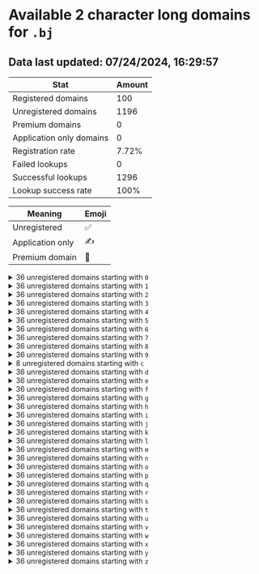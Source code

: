 # Available 2 character long domains for `.bj`

## Data last updated: 07/24/2024, 16:29:57

|Stat|Amount|
|--|--|
|Registered domains|100|
|Unregistered domains|1196|
|Premium domains|0|
|Application only domains|0|
|Registration rate|7.72%|
|Failed lookups|0|
|Successful lookups|1296|
|Lookup success rate|100%|


|Meaning|Emoji|
|--|--|
|Unregistered|:white_check_mark:|
|Application only|:writing_hand:|
|Premium domain|:gem:|

<details>
<summary>36 unregistered domains starting with <bold><code>0</code></bold></summary>

|Type|Domain|
|--|--|
|:white_check_mark:|`00.bj`|
|:white_check_mark:|`01.bj`|
|:white_check_mark:|`02.bj`|
|:white_check_mark:|`03.bj`|
|:white_check_mark:|`04.bj`|
|:white_check_mark:|`05.bj`|
|:white_check_mark:|`06.bj`|
|:white_check_mark:|`07.bj`|
|:white_check_mark:|`08.bj`|
|:white_check_mark:|`09.bj`|
|:white_check_mark:|`0a.bj`|
|:white_check_mark:|`0b.bj`|
|:white_check_mark:|`0c.bj`|
|:white_check_mark:|`0d.bj`|
|:white_check_mark:|`0e.bj`|
|:white_check_mark:|`0f.bj`|
|:white_check_mark:|`0g.bj`|
|:white_check_mark:|`0h.bj`|
|:white_check_mark:|`0i.bj`|
|:white_check_mark:|`0j.bj`|
|:white_check_mark:|`0k.bj`|
|:white_check_mark:|`0l.bj`|
|:white_check_mark:|`0m.bj`|
|:white_check_mark:|`0n.bj`|
|:white_check_mark:|`0o.bj`|
|:white_check_mark:|`0p.bj`|
|:white_check_mark:|`0q.bj`|
|:white_check_mark:|`0r.bj`|
|:white_check_mark:|`0s.bj`|
|:white_check_mark:|`0t.bj`|
|:white_check_mark:|`0u.bj`|
|:white_check_mark:|`0v.bj`|
|:white_check_mark:|`0w.bj`|
|:white_check_mark:|`0x.bj`|
|:white_check_mark:|`0y.bj`|
|:white_check_mark:|`0z.bj`|
</details>
<details>
<summary>36 unregistered domains starting with <bold><code>1</code></bold></summary>

|Type|Domain|
|--|--|
|:white_check_mark:|`10.bj`|
|:white_check_mark:|`11.bj`|
|:white_check_mark:|`12.bj`|
|:white_check_mark:|`13.bj`|
|:white_check_mark:|`14.bj`|
|:white_check_mark:|`15.bj`|
|:white_check_mark:|`16.bj`|
|:white_check_mark:|`17.bj`|
|:white_check_mark:|`18.bj`|
|:white_check_mark:|`19.bj`|
|:white_check_mark:|`1a.bj`|
|:white_check_mark:|`1b.bj`|
|:white_check_mark:|`1c.bj`|
|:white_check_mark:|`1d.bj`|
|:white_check_mark:|`1e.bj`|
|:white_check_mark:|`1f.bj`|
|:white_check_mark:|`1g.bj`|
|:white_check_mark:|`1h.bj`|
|:white_check_mark:|`1i.bj`|
|:white_check_mark:|`1j.bj`|
|:white_check_mark:|`1k.bj`|
|:white_check_mark:|`1l.bj`|
|:white_check_mark:|`1m.bj`|
|:white_check_mark:|`1n.bj`|
|:white_check_mark:|`1o.bj`|
|:white_check_mark:|`1p.bj`|
|:white_check_mark:|`1q.bj`|
|:white_check_mark:|`1r.bj`|
|:white_check_mark:|`1s.bj`|
|:white_check_mark:|`1t.bj`|
|:white_check_mark:|`1u.bj`|
|:white_check_mark:|`1v.bj`|
|:white_check_mark:|`1w.bj`|
|:white_check_mark:|`1x.bj`|
|:white_check_mark:|`1y.bj`|
|:white_check_mark:|`1z.bj`|
</details>
<details>
<summary>36 unregistered domains starting with <bold><code>2</code></bold></summary>

|Type|Domain|
|--|--|
|:white_check_mark:|`20.bj`|
|:white_check_mark:|`21.bj`|
|:white_check_mark:|`22.bj`|
|:white_check_mark:|`23.bj`|
|:white_check_mark:|`24.bj`|
|:white_check_mark:|`25.bj`|
|:white_check_mark:|`26.bj`|
|:white_check_mark:|`27.bj`|
|:white_check_mark:|`28.bj`|
|:white_check_mark:|`29.bj`|
|:white_check_mark:|`2a.bj`|
|:white_check_mark:|`2b.bj`|
|:white_check_mark:|`2c.bj`|
|:white_check_mark:|`2d.bj`|
|:white_check_mark:|`2e.bj`|
|:white_check_mark:|`2f.bj`|
|:white_check_mark:|`2g.bj`|
|:white_check_mark:|`2h.bj`|
|:white_check_mark:|`2i.bj`|
|:white_check_mark:|`2j.bj`|
|:white_check_mark:|`2k.bj`|
|:white_check_mark:|`2l.bj`|
|:white_check_mark:|`2m.bj`|
|:white_check_mark:|`2n.bj`|
|:white_check_mark:|`2o.bj`|
|:white_check_mark:|`2p.bj`|
|:white_check_mark:|`2q.bj`|
|:white_check_mark:|`2r.bj`|
|:white_check_mark:|`2s.bj`|
|:white_check_mark:|`2t.bj`|
|:white_check_mark:|`2u.bj`|
|:white_check_mark:|`2v.bj`|
|:white_check_mark:|`2w.bj`|
|:white_check_mark:|`2x.bj`|
|:white_check_mark:|`2y.bj`|
|:white_check_mark:|`2z.bj`|
</details>
<details>
<summary>36 unregistered domains starting with <bold><code>3</code></bold></summary>

|Type|Domain|
|--|--|
|:white_check_mark:|`30.bj`|
|:white_check_mark:|`31.bj`|
|:white_check_mark:|`32.bj`|
|:white_check_mark:|`33.bj`|
|:white_check_mark:|`34.bj`|
|:white_check_mark:|`35.bj`|
|:white_check_mark:|`36.bj`|
|:white_check_mark:|`37.bj`|
|:white_check_mark:|`38.bj`|
|:white_check_mark:|`39.bj`|
|:white_check_mark:|`3a.bj`|
|:white_check_mark:|`3b.bj`|
|:white_check_mark:|`3c.bj`|
|:white_check_mark:|`3d.bj`|
|:white_check_mark:|`3e.bj`|
|:white_check_mark:|`3f.bj`|
|:white_check_mark:|`3g.bj`|
|:white_check_mark:|`3h.bj`|
|:white_check_mark:|`3i.bj`|
|:white_check_mark:|`3j.bj`|
|:white_check_mark:|`3k.bj`|
|:white_check_mark:|`3l.bj`|
|:white_check_mark:|`3m.bj`|
|:white_check_mark:|`3n.bj`|
|:white_check_mark:|`3o.bj`|
|:white_check_mark:|`3p.bj`|
|:white_check_mark:|`3q.bj`|
|:white_check_mark:|`3r.bj`|
|:white_check_mark:|`3s.bj`|
|:white_check_mark:|`3t.bj`|
|:white_check_mark:|`3u.bj`|
|:white_check_mark:|`3v.bj`|
|:white_check_mark:|`3w.bj`|
|:white_check_mark:|`3x.bj`|
|:white_check_mark:|`3y.bj`|
|:white_check_mark:|`3z.bj`|
</details>
<details>
<summary>36 unregistered domains starting with <bold><code>4</code></bold></summary>

|Type|Domain|
|--|--|
|:white_check_mark:|`40.bj`|
|:white_check_mark:|`41.bj`|
|:white_check_mark:|`42.bj`|
|:white_check_mark:|`43.bj`|
|:white_check_mark:|`44.bj`|
|:white_check_mark:|`45.bj`|
|:white_check_mark:|`46.bj`|
|:white_check_mark:|`47.bj`|
|:white_check_mark:|`48.bj`|
|:white_check_mark:|`49.bj`|
|:white_check_mark:|`4a.bj`|
|:white_check_mark:|`4b.bj`|
|:white_check_mark:|`4c.bj`|
|:white_check_mark:|`4d.bj`|
|:white_check_mark:|`4e.bj`|
|:white_check_mark:|`4f.bj`|
|:white_check_mark:|`4g.bj`|
|:white_check_mark:|`4h.bj`|
|:white_check_mark:|`4i.bj`|
|:white_check_mark:|`4j.bj`|
|:white_check_mark:|`4k.bj`|
|:white_check_mark:|`4l.bj`|
|:white_check_mark:|`4m.bj`|
|:white_check_mark:|`4n.bj`|
|:white_check_mark:|`4o.bj`|
|:white_check_mark:|`4p.bj`|
|:white_check_mark:|`4q.bj`|
|:white_check_mark:|`4r.bj`|
|:white_check_mark:|`4s.bj`|
|:white_check_mark:|`4t.bj`|
|:white_check_mark:|`4u.bj`|
|:white_check_mark:|`4v.bj`|
|:white_check_mark:|`4w.bj`|
|:white_check_mark:|`4x.bj`|
|:white_check_mark:|`4y.bj`|
|:white_check_mark:|`4z.bj`|
</details>
<details>
<summary>36 unregistered domains starting with <bold><code>5</code></bold></summary>

|Type|Domain|
|--|--|
|:white_check_mark:|`50.bj`|
|:white_check_mark:|`51.bj`|
|:white_check_mark:|`52.bj`|
|:white_check_mark:|`53.bj`|
|:white_check_mark:|`54.bj`|
|:white_check_mark:|`55.bj`|
|:white_check_mark:|`56.bj`|
|:white_check_mark:|`57.bj`|
|:white_check_mark:|`58.bj`|
|:white_check_mark:|`59.bj`|
|:white_check_mark:|`5a.bj`|
|:white_check_mark:|`5b.bj`|
|:white_check_mark:|`5c.bj`|
|:white_check_mark:|`5d.bj`|
|:white_check_mark:|`5e.bj`|
|:white_check_mark:|`5f.bj`|
|:white_check_mark:|`5g.bj`|
|:white_check_mark:|`5h.bj`|
|:white_check_mark:|`5i.bj`|
|:white_check_mark:|`5j.bj`|
|:white_check_mark:|`5k.bj`|
|:white_check_mark:|`5l.bj`|
|:white_check_mark:|`5m.bj`|
|:white_check_mark:|`5n.bj`|
|:white_check_mark:|`5o.bj`|
|:white_check_mark:|`5p.bj`|
|:white_check_mark:|`5q.bj`|
|:white_check_mark:|`5r.bj`|
|:white_check_mark:|`5s.bj`|
|:white_check_mark:|`5t.bj`|
|:white_check_mark:|`5u.bj`|
|:white_check_mark:|`5v.bj`|
|:white_check_mark:|`5w.bj`|
|:white_check_mark:|`5x.bj`|
|:white_check_mark:|`5y.bj`|
|:white_check_mark:|`5z.bj`|
</details>
<details>
<summary>36 unregistered domains starting with <bold><code>6</code></bold></summary>

|Type|Domain|
|--|--|
|:white_check_mark:|`60.bj`|
|:white_check_mark:|`61.bj`|
|:white_check_mark:|`62.bj`|
|:white_check_mark:|`63.bj`|
|:white_check_mark:|`64.bj`|
|:white_check_mark:|`65.bj`|
|:white_check_mark:|`66.bj`|
|:white_check_mark:|`67.bj`|
|:white_check_mark:|`68.bj`|
|:white_check_mark:|`69.bj`|
|:white_check_mark:|`6a.bj`|
|:white_check_mark:|`6b.bj`|
|:white_check_mark:|`6c.bj`|
|:white_check_mark:|`6d.bj`|
|:white_check_mark:|`6e.bj`|
|:white_check_mark:|`6f.bj`|
|:white_check_mark:|`6g.bj`|
|:white_check_mark:|`6h.bj`|
|:white_check_mark:|`6i.bj`|
|:white_check_mark:|`6j.bj`|
|:white_check_mark:|`6k.bj`|
|:white_check_mark:|`6l.bj`|
|:white_check_mark:|`6m.bj`|
|:white_check_mark:|`6n.bj`|
|:white_check_mark:|`6o.bj`|
|:white_check_mark:|`6p.bj`|
|:white_check_mark:|`6q.bj`|
|:white_check_mark:|`6r.bj`|
|:white_check_mark:|`6s.bj`|
|:white_check_mark:|`6t.bj`|
|:white_check_mark:|`6u.bj`|
|:white_check_mark:|`6v.bj`|
|:white_check_mark:|`6w.bj`|
|:white_check_mark:|`6x.bj`|
|:white_check_mark:|`6y.bj`|
|:white_check_mark:|`6z.bj`|
</details>
<details>
<summary>36 unregistered domains starting with <bold><code>7</code></bold></summary>

|Type|Domain|
|--|--|
|:white_check_mark:|`70.bj`|
|:white_check_mark:|`71.bj`|
|:white_check_mark:|`72.bj`|
|:white_check_mark:|`73.bj`|
|:white_check_mark:|`74.bj`|
|:white_check_mark:|`75.bj`|
|:white_check_mark:|`76.bj`|
|:white_check_mark:|`77.bj`|
|:white_check_mark:|`78.bj`|
|:white_check_mark:|`79.bj`|
|:white_check_mark:|`7a.bj`|
|:white_check_mark:|`7b.bj`|
|:white_check_mark:|`7c.bj`|
|:white_check_mark:|`7d.bj`|
|:white_check_mark:|`7e.bj`|
|:white_check_mark:|`7f.bj`|
|:white_check_mark:|`7g.bj`|
|:white_check_mark:|`7h.bj`|
|:white_check_mark:|`7i.bj`|
|:white_check_mark:|`7j.bj`|
|:white_check_mark:|`7k.bj`|
|:white_check_mark:|`7l.bj`|
|:white_check_mark:|`7m.bj`|
|:white_check_mark:|`7n.bj`|
|:white_check_mark:|`7o.bj`|
|:white_check_mark:|`7p.bj`|
|:white_check_mark:|`7q.bj`|
|:white_check_mark:|`7r.bj`|
|:white_check_mark:|`7s.bj`|
|:white_check_mark:|`7t.bj`|
|:white_check_mark:|`7u.bj`|
|:white_check_mark:|`7v.bj`|
|:white_check_mark:|`7w.bj`|
|:white_check_mark:|`7x.bj`|
|:white_check_mark:|`7y.bj`|
|:white_check_mark:|`7z.bj`|
</details>
<details>
<summary>36 unregistered domains starting with <bold><code>8</code></bold></summary>

|Type|Domain|
|--|--|
|:white_check_mark:|`80.bj`|
|:white_check_mark:|`81.bj`|
|:white_check_mark:|`82.bj`|
|:white_check_mark:|`83.bj`|
|:white_check_mark:|`84.bj`|
|:white_check_mark:|`85.bj`|
|:white_check_mark:|`86.bj`|
|:white_check_mark:|`87.bj`|
|:white_check_mark:|`88.bj`|
|:white_check_mark:|`89.bj`|
|:white_check_mark:|`8a.bj`|
|:white_check_mark:|`8b.bj`|
|:white_check_mark:|`8c.bj`|
|:white_check_mark:|`8d.bj`|
|:white_check_mark:|`8e.bj`|
|:white_check_mark:|`8f.bj`|
|:white_check_mark:|`8g.bj`|
|:white_check_mark:|`8h.bj`|
|:white_check_mark:|`8i.bj`|
|:white_check_mark:|`8j.bj`|
|:white_check_mark:|`8k.bj`|
|:white_check_mark:|`8l.bj`|
|:white_check_mark:|`8m.bj`|
|:white_check_mark:|`8n.bj`|
|:white_check_mark:|`8o.bj`|
|:white_check_mark:|`8p.bj`|
|:white_check_mark:|`8q.bj`|
|:white_check_mark:|`8r.bj`|
|:white_check_mark:|`8s.bj`|
|:white_check_mark:|`8t.bj`|
|:white_check_mark:|`8u.bj`|
|:white_check_mark:|`8v.bj`|
|:white_check_mark:|`8w.bj`|
|:white_check_mark:|`8x.bj`|
|:white_check_mark:|`8y.bj`|
|:white_check_mark:|`8z.bj`|
</details>
<details>
<summary>36 unregistered domains starting with <bold><code>9</code></bold></summary>

|Type|Domain|
|--|--|
|:white_check_mark:|`90.bj`|
|:white_check_mark:|`91.bj`|
|:white_check_mark:|`92.bj`|
|:white_check_mark:|`93.bj`|
|:white_check_mark:|`94.bj`|
|:white_check_mark:|`95.bj`|
|:white_check_mark:|`96.bj`|
|:white_check_mark:|`97.bj`|
|:white_check_mark:|`98.bj`|
|:white_check_mark:|`99.bj`|
|:white_check_mark:|`9a.bj`|
|:white_check_mark:|`9b.bj`|
|:white_check_mark:|`9c.bj`|
|:white_check_mark:|`9d.bj`|
|:white_check_mark:|`9e.bj`|
|:white_check_mark:|`9f.bj`|
|:white_check_mark:|`9g.bj`|
|:white_check_mark:|`9h.bj`|
|:white_check_mark:|`9i.bj`|
|:white_check_mark:|`9j.bj`|
|:white_check_mark:|`9k.bj`|
|:white_check_mark:|`9l.bj`|
|:white_check_mark:|`9m.bj`|
|:white_check_mark:|`9n.bj`|
|:white_check_mark:|`9o.bj`|
|:white_check_mark:|`9p.bj`|
|:white_check_mark:|`9q.bj`|
|:white_check_mark:|`9r.bj`|
|:white_check_mark:|`9s.bj`|
|:white_check_mark:|`9t.bj`|
|:white_check_mark:|`9u.bj`|
|:white_check_mark:|`9v.bj`|
|:white_check_mark:|`9w.bj`|
|:white_check_mark:|`9x.bj`|
|:white_check_mark:|`9y.bj`|
|:white_check_mark:|`9z.bj`|
</details>
<details>
<summary>8 unregistered domains starting with <bold><code>c</code></bold></summary>

|Type|Domain|
|--|--|
|:white_check_mark:|`c2.bj`|
|:white_check_mark:|`c3.bj`|
|:white_check_mark:|`c4.bj`|
|:white_check_mark:|`c5.bj`|
|:white_check_mark:|`c6.bj`|
|:white_check_mark:|`c7.bj`|
|:white_check_mark:|`c8.bj`|
|:white_check_mark:|`c9.bj`|
</details>
<details>
<summary>36 unregistered domains starting with <bold><code>d</code></bold></summary>

|Type|Domain|
|--|--|
|:white_check_mark:|`d0.bj`|
|:white_check_mark:|`d1.bj`|
|:white_check_mark:|`d2.bj`|
|:white_check_mark:|`d3.bj`|
|:white_check_mark:|`d4.bj`|
|:white_check_mark:|`d5.bj`|
|:white_check_mark:|`d6.bj`|
|:white_check_mark:|`d7.bj`|
|:white_check_mark:|`d8.bj`|
|:white_check_mark:|`d9.bj`|
|:white_check_mark:|`da.bj`|
|:white_check_mark:|`db.bj`|
|:white_check_mark:|`dc.bj`|
|:white_check_mark:|`dd.bj`|
|:white_check_mark:|`de.bj`|
|:white_check_mark:|`df.bj`|
|:white_check_mark:|`dg.bj`|
|:white_check_mark:|`dh.bj`|
|:white_check_mark:|`di.bj`|
|:white_check_mark:|`dj.bj`|
|:white_check_mark:|`dk.bj`|
|:white_check_mark:|`dl.bj`|
|:white_check_mark:|`dm.bj`|
|:white_check_mark:|`dn.bj`|
|:white_check_mark:|`do.bj`|
|:white_check_mark:|`dp.bj`|
|:white_check_mark:|`dq.bj`|
|:white_check_mark:|`dr.bj`|
|:white_check_mark:|`ds.bj`|
|:white_check_mark:|`dt.bj`|
|:white_check_mark:|`du.bj`|
|:white_check_mark:|`dv.bj`|
|:white_check_mark:|`dw.bj`|
|:white_check_mark:|`dx.bj`|
|:white_check_mark:|`dy.bj`|
|:white_check_mark:|`dz.bj`|
</details>
<details>
<summary>36 unregistered domains starting with <bold><code>e</code></bold></summary>

|Type|Domain|
|--|--|
|:white_check_mark:|`e0.bj`|
|:white_check_mark:|`e1.bj`|
|:white_check_mark:|`e2.bj`|
|:white_check_mark:|`e3.bj`|
|:white_check_mark:|`e4.bj`|
|:white_check_mark:|`e5.bj`|
|:white_check_mark:|`e6.bj`|
|:white_check_mark:|`e7.bj`|
|:white_check_mark:|`e8.bj`|
|:white_check_mark:|`e9.bj`|
|:white_check_mark:|`ea.bj`|
|:white_check_mark:|`eb.bj`|
|:white_check_mark:|`ec.bj`|
|:white_check_mark:|`ed.bj`|
|:white_check_mark:|`ee.bj`|
|:white_check_mark:|`ef.bj`|
|:white_check_mark:|`eg.bj`|
|:white_check_mark:|`eh.bj`|
|:white_check_mark:|`ei.bj`|
|:white_check_mark:|`ej.bj`|
|:white_check_mark:|`ek.bj`|
|:white_check_mark:|`el.bj`|
|:white_check_mark:|`em.bj`|
|:white_check_mark:|`en.bj`|
|:white_check_mark:|`eo.bj`|
|:white_check_mark:|`ep.bj`|
|:white_check_mark:|`eq.bj`|
|:white_check_mark:|`er.bj`|
|:white_check_mark:|`es.bj`|
|:white_check_mark:|`et.bj`|
|:white_check_mark:|`eu.bj`|
|:white_check_mark:|`ev.bj`|
|:white_check_mark:|`ew.bj`|
|:white_check_mark:|`ex.bj`|
|:white_check_mark:|`ey.bj`|
|:white_check_mark:|`ez.bj`|
</details>
<details>
<summary>36 unregistered domains starting with <bold><code>f</code></bold></summary>

|Type|Domain|
|--|--|
|:white_check_mark:|`f0.bj`|
|:white_check_mark:|`f1.bj`|
|:white_check_mark:|`f2.bj`|
|:white_check_mark:|`f3.bj`|
|:white_check_mark:|`f4.bj`|
|:white_check_mark:|`f5.bj`|
|:white_check_mark:|`f6.bj`|
|:white_check_mark:|`f7.bj`|
|:white_check_mark:|`f8.bj`|
|:white_check_mark:|`f9.bj`|
|:white_check_mark:|`fa.bj`|
|:white_check_mark:|`fb.bj`|
|:white_check_mark:|`fc.bj`|
|:white_check_mark:|`fd.bj`|
|:white_check_mark:|`fe.bj`|
|:white_check_mark:|`ff.bj`|
|:white_check_mark:|`fg.bj`|
|:white_check_mark:|`fh.bj`|
|:white_check_mark:|`fi.bj`|
|:white_check_mark:|`fj.bj`|
|:white_check_mark:|`fk.bj`|
|:white_check_mark:|`fl.bj`|
|:white_check_mark:|`fm.bj`|
|:white_check_mark:|`fn.bj`|
|:white_check_mark:|`fo.bj`|
|:white_check_mark:|`fp.bj`|
|:white_check_mark:|`fq.bj`|
|:white_check_mark:|`fr.bj`|
|:white_check_mark:|`fs.bj`|
|:white_check_mark:|`ft.bj`|
|:white_check_mark:|`fu.bj`|
|:white_check_mark:|`fv.bj`|
|:white_check_mark:|`fw.bj`|
|:white_check_mark:|`fx.bj`|
|:white_check_mark:|`fy.bj`|
|:white_check_mark:|`fz.bj`|
</details>
<details>
<summary>36 unregistered domains starting with <bold><code>g</code></bold></summary>

|Type|Domain|
|--|--|
|:white_check_mark:|`g0.bj`|
|:white_check_mark:|`g1.bj`|
|:white_check_mark:|`g2.bj`|
|:white_check_mark:|`g3.bj`|
|:white_check_mark:|`g4.bj`|
|:white_check_mark:|`g5.bj`|
|:white_check_mark:|`g6.bj`|
|:white_check_mark:|`g7.bj`|
|:white_check_mark:|`g8.bj`|
|:white_check_mark:|`g9.bj`|
|:white_check_mark:|`ga.bj`|
|:white_check_mark:|`gb.bj`|
|:white_check_mark:|`gc.bj`|
|:white_check_mark:|`gd.bj`|
|:white_check_mark:|`ge.bj`|
|:white_check_mark:|`gf.bj`|
|:white_check_mark:|`gg.bj`|
|:white_check_mark:|`gh.bj`|
|:white_check_mark:|`gi.bj`|
|:white_check_mark:|`gj.bj`|
|:white_check_mark:|`gk.bj`|
|:white_check_mark:|`gl.bj`|
|:white_check_mark:|`gm.bj`|
|:white_check_mark:|`gn.bj`|
|:white_check_mark:|`go.bj`|
|:white_check_mark:|`gp.bj`|
|:white_check_mark:|`gq.bj`|
|:white_check_mark:|`gr.bj`|
|:white_check_mark:|`gs.bj`|
|:white_check_mark:|`gt.bj`|
|:white_check_mark:|`gu.bj`|
|:white_check_mark:|`gv.bj`|
|:white_check_mark:|`gw.bj`|
|:white_check_mark:|`gx.bj`|
|:white_check_mark:|`gy.bj`|
|:white_check_mark:|`gz.bj`|
</details>
<details>
<summary>36 unregistered domains starting with <bold><code>h</code></bold></summary>

|Type|Domain|
|--|--|
|:white_check_mark:|`h0.bj`|
|:white_check_mark:|`h1.bj`|
|:white_check_mark:|`h2.bj`|
|:white_check_mark:|`h3.bj`|
|:white_check_mark:|`h4.bj`|
|:white_check_mark:|`h5.bj`|
|:white_check_mark:|`h6.bj`|
|:white_check_mark:|`h7.bj`|
|:white_check_mark:|`h8.bj`|
|:white_check_mark:|`h9.bj`|
|:white_check_mark:|`ha.bj`|
|:white_check_mark:|`hb.bj`|
|:white_check_mark:|`hc.bj`|
|:white_check_mark:|`hd.bj`|
|:white_check_mark:|`he.bj`|
|:white_check_mark:|`hf.bj`|
|:white_check_mark:|`hg.bj`|
|:white_check_mark:|`hh.bj`|
|:white_check_mark:|`hi.bj`|
|:white_check_mark:|`hj.bj`|
|:white_check_mark:|`hk.bj`|
|:white_check_mark:|`hl.bj`|
|:white_check_mark:|`hm.bj`|
|:white_check_mark:|`hn.bj`|
|:white_check_mark:|`ho.bj`|
|:white_check_mark:|`hp.bj`|
|:white_check_mark:|`hq.bj`|
|:white_check_mark:|`hr.bj`|
|:white_check_mark:|`hs.bj`|
|:white_check_mark:|`ht.bj`|
|:white_check_mark:|`hu.bj`|
|:white_check_mark:|`hv.bj`|
|:white_check_mark:|`hw.bj`|
|:white_check_mark:|`hx.bj`|
|:white_check_mark:|`hy.bj`|
|:white_check_mark:|`hz.bj`|
</details>
<details>
<summary>36 unregistered domains starting with <bold><code>i</code></bold></summary>

|Type|Domain|
|--|--|
|:white_check_mark:|`i0.bj`|
|:white_check_mark:|`i1.bj`|
|:white_check_mark:|`i2.bj`|
|:white_check_mark:|`i3.bj`|
|:white_check_mark:|`i4.bj`|
|:white_check_mark:|`i5.bj`|
|:white_check_mark:|`i6.bj`|
|:white_check_mark:|`i7.bj`|
|:white_check_mark:|`i8.bj`|
|:white_check_mark:|`i9.bj`|
|:white_check_mark:|`ia.bj`|
|:white_check_mark:|`ib.bj`|
|:white_check_mark:|`ic.bj`|
|:white_check_mark:|`id.bj`|
|:white_check_mark:|`ie.bj`|
|:white_check_mark:|`if.bj`|
|:white_check_mark:|`ig.bj`|
|:white_check_mark:|`ih.bj`|
|:white_check_mark:|`ii.bj`|
|:white_check_mark:|`ij.bj`|
|:white_check_mark:|`ik.bj`|
|:white_check_mark:|`il.bj`|
|:white_check_mark:|`im.bj`|
|:white_check_mark:|`in.bj`|
|:white_check_mark:|`io.bj`|
|:white_check_mark:|`ip.bj`|
|:white_check_mark:|`iq.bj`|
|:white_check_mark:|`ir.bj`|
|:white_check_mark:|`is.bj`|
|:white_check_mark:|`it.bj`|
|:white_check_mark:|`iu.bj`|
|:white_check_mark:|`iv.bj`|
|:white_check_mark:|`iw.bj`|
|:white_check_mark:|`ix.bj`|
|:white_check_mark:|`iy.bj`|
|:white_check_mark:|`iz.bj`|
</details>
<details>
<summary>36 unregistered domains starting with <bold><code>j</code></bold></summary>

|Type|Domain|
|--|--|
|:white_check_mark:|`j0.bj`|
|:white_check_mark:|`j1.bj`|
|:white_check_mark:|`j2.bj`|
|:white_check_mark:|`j3.bj`|
|:white_check_mark:|`j4.bj`|
|:white_check_mark:|`j5.bj`|
|:white_check_mark:|`j6.bj`|
|:white_check_mark:|`j7.bj`|
|:white_check_mark:|`j8.bj`|
|:white_check_mark:|`j9.bj`|
|:white_check_mark:|`ja.bj`|
|:white_check_mark:|`jb.bj`|
|:white_check_mark:|`jc.bj`|
|:white_check_mark:|`jd.bj`|
|:white_check_mark:|`je.bj`|
|:white_check_mark:|`jf.bj`|
|:white_check_mark:|`jg.bj`|
|:white_check_mark:|`jh.bj`|
|:white_check_mark:|`ji.bj`|
|:white_check_mark:|`jj.bj`|
|:white_check_mark:|`jk.bj`|
|:white_check_mark:|`jl.bj`|
|:white_check_mark:|`jm.bj`|
|:white_check_mark:|`jn.bj`|
|:white_check_mark:|`jo.bj`|
|:white_check_mark:|`jp.bj`|
|:white_check_mark:|`jq.bj`|
|:white_check_mark:|`jr.bj`|
|:white_check_mark:|`js.bj`|
|:white_check_mark:|`jt.bj`|
|:white_check_mark:|`ju.bj`|
|:white_check_mark:|`jv.bj`|
|:white_check_mark:|`jw.bj`|
|:white_check_mark:|`jx.bj`|
|:white_check_mark:|`jy.bj`|
|:white_check_mark:|`jz.bj`|
</details>
<details>
<summary>36 unregistered domains starting with <bold><code>k</code></bold></summary>

|Type|Domain|
|--|--|
|:white_check_mark:|`k0.bj`|
|:white_check_mark:|`k1.bj`|
|:white_check_mark:|`k2.bj`|
|:white_check_mark:|`k3.bj`|
|:white_check_mark:|`k4.bj`|
|:white_check_mark:|`k5.bj`|
|:white_check_mark:|`k6.bj`|
|:white_check_mark:|`k7.bj`|
|:white_check_mark:|`k8.bj`|
|:white_check_mark:|`k9.bj`|
|:white_check_mark:|`ka.bj`|
|:white_check_mark:|`kb.bj`|
|:white_check_mark:|`kc.bj`|
|:white_check_mark:|`kd.bj`|
|:white_check_mark:|`ke.bj`|
|:white_check_mark:|`kf.bj`|
|:white_check_mark:|`kg.bj`|
|:white_check_mark:|`kh.bj`|
|:white_check_mark:|`ki.bj`|
|:white_check_mark:|`kj.bj`|
|:white_check_mark:|`kk.bj`|
|:white_check_mark:|`kl.bj`|
|:white_check_mark:|`km.bj`|
|:white_check_mark:|`kn.bj`|
|:white_check_mark:|`ko.bj`|
|:white_check_mark:|`kp.bj`|
|:white_check_mark:|`kq.bj`|
|:white_check_mark:|`kr.bj`|
|:white_check_mark:|`ks.bj`|
|:white_check_mark:|`kt.bj`|
|:white_check_mark:|`ku.bj`|
|:white_check_mark:|`kv.bj`|
|:white_check_mark:|`kw.bj`|
|:white_check_mark:|`kx.bj`|
|:white_check_mark:|`ky.bj`|
|:white_check_mark:|`kz.bj`|
</details>
<details>
<summary>36 unregistered domains starting with <bold><code>l</code></bold></summary>

|Type|Domain|
|--|--|
|:white_check_mark:|`l0.bj`|
|:white_check_mark:|`l1.bj`|
|:white_check_mark:|`l2.bj`|
|:white_check_mark:|`l3.bj`|
|:white_check_mark:|`l4.bj`|
|:white_check_mark:|`l5.bj`|
|:white_check_mark:|`l6.bj`|
|:white_check_mark:|`l7.bj`|
|:white_check_mark:|`l8.bj`|
|:white_check_mark:|`l9.bj`|
|:white_check_mark:|`la.bj`|
|:white_check_mark:|`lb.bj`|
|:white_check_mark:|`lc.bj`|
|:white_check_mark:|`ld.bj`|
|:white_check_mark:|`le.bj`|
|:white_check_mark:|`lf.bj`|
|:white_check_mark:|`lg.bj`|
|:white_check_mark:|`lh.bj`|
|:white_check_mark:|`li.bj`|
|:white_check_mark:|`lj.bj`|
|:white_check_mark:|`lk.bj`|
|:white_check_mark:|`ll.bj`|
|:white_check_mark:|`lm.bj`|
|:white_check_mark:|`ln.bj`|
|:white_check_mark:|`lo.bj`|
|:white_check_mark:|`lp.bj`|
|:white_check_mark:|`lq.bj`|
|:white_check_mark:|`lr.bj`|
|:white_check_mark:|`ls.bj`|
|:white_check_mark:|`lt.bj`|
|:white_check_mark:|`lu.bj`|
|:white_check_mark:|`lv.bj`|
|:white_check_mark:|`lw.bj`|
|:white_check_mark:|`lx.bj`|
|:white_check_mark:|`ly.bj`|
|:white_check_mark:|`lz.bj`|
</details>
<details>
<summary>36 unregistered domains starting with <bold><code>m</code></bold></summary>

|Type|Domain|
|--|--|
|:white_check_mark:|`m0.bj`|
|:white_check_mark:|`m1.bj`|
|:white_check_mark:|`m2.bj`|
|:white_check_mark:|`m3.bj`|
|:white_check_mark:|`m4.bj`|
|:white_check_mark:|`m5.bj`|
|:white_check_mark:|`m6.bj`|
|:white_check_mark:|`m7.bj`|
|:white_check_mark:|`m8.bj`|
|:white_check_mark:|`m9.bj`|
|:white_check_mark:|`ma.bj`|
|:white_check_mark:|`mb.bj`|
|:white_check_mark:|`mc.bj`|
|:white_check_mark:|`md.bj`|
|:white_check_mark:|`me.bj`|
|:white_check_mark:|`mf.bj`|
|:white_check_mark:|`mg.bj`|
|:white_check_mark:|`mh.bj`|
|:white_check_mark:|`mi.bj`|
|:white_check_mark:|`mj.bj`|
|:white_check_mark:|`mk.bj`|
|:white_check_mark:|`ml.bj`|
|:white_check_mark:|`mm.bj`|
|:white_check_mark:|`mn.bj`|
|:white_check_mark:|`mo.bj`|
|:white_check_mark:|`mp.bj`|
|:white_check_mark:|`mq.bj`|
|:white_check_mark:|`mr.bj`|
|:white_check_mark:|`ms.bj`|
|:white_check_mark:|`mt.bj`|
|:white_check_mark:|`mu.bj`|
|:white_check_mark:|`mv.bj`|
|:white_check_mark:|`mw.bj`|
|:white_check_mark:|`mx.bj`|
|:white_check_mark:|`my.bj`|
|:white_check_mark:|`mz.bj`|
</details>
<details>
<summary>36 unregistered domains starting with <bold><code>n</code></bold></summary>

|Type|Domain|
|--|--|
|:white_check_mark:|`n0.bj`|
|:white_check_mark:|`n1.bj`|
|:white_check_mark:|`n2.bj`|
|:white_check_mark:|`n3.bj`|
|:white_check_mark:|`n4.bj`|
|:white_check_mark:|`n5.bj`|
|:white_check_mark:|`n6.bj`|
|:white_check_mark:|`n7.bj`|
|:white_check_mark:|`n8.bj`|
|:white_check_mark:|`n9.bj`|
|:white_check_mark:|`na.bj`|
|:white_check_mark:|`nb.bj`|
|:white_check_mark:|`nc.bj`|
|:white_check_mark:|`nd.bj`|
|:white_check_mark:|`ne.bj`|
|:white_check_mark:|`nf.bj`|
|:white_check_mark:|`ng.bj`|
|:white_check_mark:|`nh.bj`|
|:white_check_mark:|`ni.bj`|
|:white_check_mark:|`nj.bj`|
|:white_check_mark:|`nk.bj`|
|:white_check_mark:|`nl.bj`|
|:white_check_mark:|`nm.bj`|
|:white_check_mark:|`nn.bj`|
|:white_check_mark:|`no.bj`|
|:white_check_mark:|`np.bj`|
|:white_check_mark:|`nq.bj`|
|:white_check_mark:|`nr.bj`|
|:white_check_mark:|`ns.bj`|
|:white_check_mark:|`nt.bj`|
|:white_check_mark:|`nu.bj`|
|:white_check_mark:|`nv.bj`|
|:white_check_mark:|`nw.bj`|
|:white_check_mark:|`nx.bj`|
|:white_check_mark:|`ny.bj`|
|:white_check_mark:|`nz.bj`|
</details>
<details>
<summary>36 unregistered domains starting with <bold><code>o</code></bold></summary>

|Type|Domain|
|--|--|
|:white_check_mark:|`o0.bj`|
|:white_check_mark:|`o1.bj`|
|:white_check_mark:|`o2.bj`|
|:white_check_mark:|`o3.bj`|
|:white_check_mark:|`o4.bj`|
|:white_check_mark:|`o5.bj`|
|:white_check_mark:|`o6.bj`|
|:white_check_mark:|`o7.bj`|
|:white_check_mark:|`o8.bj`|
|:white_check_mark:|`o9.bj`|
|:white_check_mark:|`oa.bj`|
|:white_check_mark:|`ob.bj`|
|:white_check_mark:|`oc.bj`|
|:white_check_mark:|`od.bj`|
|:white_check_mark:|`oe.bj`|
|:white_check_mark:|`of.bj`|
|:white_check_mark:|`og.bj`|
|:white_check_mark:|`oh.bj`|
|:white_check_mark:|`oi.bj`|
|:white_check_mark:|`oj.bj`|
|:white_check_mark:|`ok.bj`|
|:white_check_mark:|`ol.bj`|
|:white_check_mark:|`om.bj`|
|:white_check_mark:|`on.bj`|
|:white_check_mark:|`oo.bj`|
|:white_check_mark:|`op.bj`|
|:white_check_mark:|`oq.bj`|
|:white_check_mark:|`or.bj`|
|:white_check_mark:|`os.bj`|
|:white_check_mark:|`ot.bj`|
|:white_check_mark:|`ou.bj`|
|:white_check_mark:|`ov.bj`|
|:white_check_mark:|`ow.bj`|
|:white_check_mark:|`ox.bj`|
|:white_check_mark:|`oy.bj`|
|:white_check_mark:|`oz.bj`|
</details>
<details>
<summary>36 unregistered domains starting with <bold><code>p</code></bold></summary>

|Type|Domain|
|--|--|
|:white_check_mark:|`p0.bj`|
|:white_check_mark:|`p1.bj`|
|:white_check_mark:|`p2.bj`|
|:white_check_mark:|`p3.bj`|
|:white_check_mark:|`p4.bj`|
|:white_check_mark:|`p5.bj`|
|:white_check_mark:|`p6.bj`|
|:white_check_mark:|`p7.bj`|
|:white_check_mark:|`p8.bj`|
|:white_check_mark:|`p9.bj`|
|:white_check_mark:|`pa.bj`|
|:white_check_mark:|`pb.bj`|
|:white_check_mark:|`pc.bj`|
|:white_check_mark:|`pd.bj`|
|:white_check_mark:|`pe.bj`|
|:white_check_mark:|`pf.bj`|
|:white_check_mark:|`pg.bj`|
|:white_check_mark:|`ph.bj`|
|:white_check_mark:|`pi.bj`|
|:white_check_mark:|`pj.bj`|
|:white_check_mark:|`pk.bj`|
|:white_check_mark:|`pl.bj`|
|:white_check_mark:|`pm.bj`|
|:white_check_mark:|`pn.bj`|
|:white_check_mark:|`po.bj`|
|:white_check_mark:|`pp.bj`|
|:white_check_mark:|`pq.bj`|
|:white_check_mark:|`pr.bj`|
|:white_check_mark:|`ps.bj`|
|:white_check_mark:|`pt.bj`|
|:white_check_mark:|`pu.bj`|
|:white_check_mark:|`pv.bj`|
|:white_check_mark:|`pw.bj`|
|:white_check_mark:|`px.bj`|
|:white_check_mark:|`py.bj`|
|:white_check_mark:|`pz.bj`|
</details>
<details>
<summary>36 unregistered domains starting with <bold><code>q</code></bold></summary>

|Type|Domain|
|--|--|
|:white_check_mark:|`q0.bj`|
|:white_check_mark:|`q1.bj`|
|:white_check_mark:|`q2.bj`|
|:white_check_mark:|`q3.bj`|
|:white_check_mark:|`q4.bj`|
|:white_check_mark:|`q5.bj`|
|:white_check_mark:|`q6.bj`|
|:white_check_mark:|`q7.bj`|
|:white_check_mark:|`q8.bj`|
|:white_check_mark:|`q9.bj`|
|:white_check_mark:|`qa.bj`|
|:white_check_mark:|`qb.bj`|
|:white_check_mark:|`qc.bj`|
|:white_check_mark:|`qd.bj`|
|:white_check_mark:|`qe.bj`|
|:white_check_mark:|`qf.bj`|
|:white_check_mark:|`qg.bj`|
|:white_check_mark:|`qh.bj`|
|:white_check_mark:|`qi.bj`|
|:white_check_mark:|`qj.bj`|
|:white_check_mark:|`qk.bj`|
|:white_check_mark:|`ql.bj`|
|:white_check_mark:|`qm.bj`|
|:white_check_mark:|`qn.bj`|
|:white_check_mark:|`qo.bj`|
|:white_check_mark:|`qp.bj`|
|:white_check_mark:|`qq.bj`|
|:white_check_mark:|`qr.bj`|
|:white_check_mark:|`qs.bj`|
|:white_check_mark:|`qt.bj`|
|:white_check_mark:|`qu.bj`|
|:white_check_mark:|`qv.bj`|
|:white_check_mark:|`qw.bj`|
|:white_check_mark:|`qx.bj`|
|:white_check_mark:|`qy.bj`|
|:white_check_mark:|`qz.bj`|
</details>
<details>
<summary>36 unregistered domains starting with <bold><code>r</code></bold></summary>

|Type|Domain|
|--|--|
|:white_check_mark:|`r0.bj`|
|:white_check_mark:|`r1.bj`|
|:white_check_mark:|`r2.bj`|
|:white_check_mark:|`r3.bj`|
|:white_check_mark:|`r4.bj`|
|:white_check_mark:|`r5.bj`|
|:white_check_mark:|`r6.bj`|
|:white_check_mark:|`r7.bj`|
|:white_check_mark:|`r8.bj`|
|:white_check_mark:|`r9.bj`|
|:white_check_mark:|`ra.bj`|
|:white_check_mark:|`rb.bj`|
|:white_check_mark:|`rc.bj`|
|:white_check_mark:|`rd.bj`|
|:white_check_mark:|`re.bj`|
|:white_check_mark:|`rf.bj`|
|:white_check_mark:|`rg.bj`|
|:white_check_mark:|`rh.bj`|
|:white_check_mark:|`ri.bj`|
|:white_check_mark:|`rj.bj`|
|:white_check_mark:|`rk.bj`|
|:white_check_mark:|`rl.bj`|
|:white_check_mark:|`rm.bj`|
|:white_check_mark:|`rn.bj`|
|:white_check_mark:|`ro.bj`|
|:white_check_mark:|`rp.bj`|
|:white_check_mark:|`rq.bj`|
|:white_check_mark:|`rr.bj`|
|:white_check_mark:|`rs.bj`|
|:white_check_mark:|`rt.bj`|
|:white_check_mark:|`ru.bj`|
|:white_check_mark:|`rv.bj`|
|:white_check_mark:|`rw.bj`|
|:white_check_mark:|`rx.bj`|
|:white_check_mark:|`ry.bj`|
|:white_check_mark:|`rz.bj`|
</details>
<details>
<summary>36 unregistered domains starting with <bold><code>s</code></bold></summary>

|Type|Domain|
|--|--|
|:white_check_mark:|`s0.bj`|
|:white_check_mark:|`s1.bj`|
|:white_check_mark:|`s2.bj`|
|:white_check_mark:|`s3.bj`|
|:white_check_mark:|`s4.bj`|
|:white_check_mark:|`s5.bj`|
|:white_check_mark:|`s6.bj`|
|:white_check_mark:|`s7.bj`|
|:white_check_mark:|`s8.bj`|
|:white_check_mark:|`s9.bj`|
|:white_check_mark:|`sa.bj`|
|:white_check_mark:|`sb.bj`|
|:white_check_mark:|`sc.bj`|
|:white_check_mark:|`sd.bj`|
|:white_check_mark:|`se.bj`|
|:white_check_mark:|`sf.bj`|
|:white_check_mark:|`sg.bj`|
|:white_check_mark:|`sh.bj`|
|:white_check_mark:|`si.bj`|
|:white_check_mark:|`sj.bj`|
|:white_check_mark:|`sk.bj`|
|:white_check_mark:|`sl.bj`|
|:white_check_mark:|`sm.bj`|
|:white_check_mark:|`sn.bj`|
|:white_check_mark:|`so.bj`|
|:white_check_mark:|`sp.bj`|
|:white_check_mark:|`sq.bj`|
|:white_check_mark:|`sr.bj`|
|:white_check_mark:|`ss.bj`|
|:white_check_mark:|`st.bj`|
|:white_check_mark:|`su.bj`|
|:white_check_mark:|`sv.bj`|
|:white_check_mark:|`sw.bj`|
|:white_check_mark:|`sx.bj`|
|:white_check_mark:|`sy.bj`|
|:white_check_mark:|`sz.bj`|
</details>
<details>
<summary>36 unregistered domains starting with <bold><code>t</code></bold></summary>

|Type|Domain|
|--|--|
|:white_check_mark:|`t0.bj`|
|:white_check_mark:|`t1.bj`|
|:white_check_mark:|`t2.bj`|
|:white_check_mark:|`t3.bj`|
|:white_check_mark:|`t4.bj`|
|:white_check_mark:|`t5.bj`|
|:white_check_mark:|`t6.bj`|
|:white_check_mark:|`t7.bj`|
|:white_check_mark:|`t8.bj`|
|:white_check_mark:|`t9.bj`|
|:white_check_mark:|`ta.bj`|
|:white_check_mark:|`tb.bj`|
|:white_check_mark:|`tc.bj`|
|:white_check_mark:|`td.bj`|
|:white_check_mark:|`te.bj`|
|:white_check_mark:|`tf.bj`|
|:white_check_mark:|`tg.bj`|
|:white_check_mark:|`th.bj`|
|:white_check_mark:|`ti.bj`|
|:white_check_mark:|`tj.bj`|
|:white_check_mark:|`tk.bj`|
|:white_check_mark:|`tl.bj`|
|:white_check_mark:|`tm.bj`|
|:white_check_mark:|`tn.bj`|
|:white_check_mark:|`to.bj`|
|:white_check_mark:|`tp.bj`|
|:white_check_mark:|`tq.bj`|
|:white_check_mark:|`tr.bj`|
|:white_check_mark:|`ts.bj`|
|:white_check_mark:|`tt.bj`|
|:white_check_mark:|`tu.bj`|
|:white_check_mark:|`tv.bj`|
|:white_check_mark:|`tw.bj`|
|:white_check_mark:|`tx.bj`|
|:white_check_mark:|`ty.bj`|
|:white_check_mark:|`tz.bj`|
</details>
<details>
<summary>36 unregistered domains starting with <bold><code>u</code></bold></summary>

|Type|Domain|
|--|--|
|:white_check_mark:|`u0.bj`|
|:white_check_mark:|`u1.bj`|
|:white_check_mark:|`u2.bj`|
|:white_check_mark:|`u3.bj`|
|:white_check_mark:|`u4.bj`|
|:white_check_mark:|`u5.bj`|
|:white_check_mark:|`u6.bj`|
|:white_check_mark:|`u7.bj`|
|:white_check_mark:|`u8.bj`|
|:white_check_mark:|`u9.bj`|
|:white_check_mark:|`ua.bj`|
|:white_check_mark:|`ub.bj`|
|:white_check_mark:|`uc.bj`|
|:white_check_mark:|`ud.bj`|
|:white_check_mark:|`ue.bj`|
|:white_check_mark:|`uf.bj`|
|:white_check_mark:|`ug.bj`|
|:white_check_mark:|`uh.bj`|
|:white_check_mark:|`ui.bj`|
|:white_check_mark:|`uj.bj`|
|:white_check_mark:|`uk.bj`|
|:white_check_mark:|`ul.bj`|
|:white_check_mark:|`um.bj`|
|:white_check_mark:|`un.bj`|
|:white_check_mark:|`uo.bj`|
|:white_check_mark:|`up.bj`|
|:white_check_mark:|`uq.bj`|
|:white_check_mark:|`ur.bj`|
|:white_check_mark:|`us.bj`|
|:white_check_mark:|`ut.bj`|
|:white_check_mark:|`uu.bj`|
|:white_check_mark:|`uv.bj`|
|:white_check_mark:|`uw.bj`|
|:white_check_mark:|`ux.bj`|
|:white_check_mark:|`uy.bj`|
|:white_check_mark:|`uz.bj`|
</details>
<details>
<summary>36 unregistered domains starting with <bold><code>v</code></bold></summary>

|Type|Domain|
|--|--|
|:white_check_mark:|`v0.bj`|
|:white_check_mark:|`v1.bj`|
|:white_check_mark:|`v2.bj`|
|:white_check_mark:|`v3.bj`|
|:white_check_mark:|`v4.bj`|
|:white_check_mark:|`v5.bj`|
|:white_check_mark:|`v6.bj`|
|:white_check_mark:|`v7.bj`|
|:white_check_mark:|`v8.bj`|
|:white_check_mark:|`v9.bj`|
|:white_check_mark:|`va.bj`|
|:white_check_mark:|`vb.bj`|
|:white_check_mark:|`vc.bj`|
|:white_check_mark:|`vd.bj`|
|:white_check_mark:|`ve.bj`|
|:white_check_mark:|`vf.bj`|
|:white_check_mark:|`vg.bj`|
|:white_check_mark:|`vh.bj`|
|:white_check_mark:|`vi.bj`|
|:white_check_mark:|`vj.bj`|
|:white_check_mark:|`vk.bj`|
|:white_check_mark:|`vl.bj`|
|:white_check_mark:|`vm.bj`|
|:white_check_mark:|`vn.bj`|
|:white_check_mark:|`vo.bj`|
|:white_check_mark:|`vp.bj`|
|:white_check_mark:|`vq.bj`|
|:white_check_mark:|`vr.bj`|
|:white_check_mark:|`vs.bj`|
|:white_check_mark:|`vt.bj`|
|:white_check_mark:|`vu.bj`|
|:white_check_mark:|`vv.bj`|
|:white_check_mark:|`vw.bj`|
|:white_check_mark:|`vx.bj`|
|:white_check_mark:|`vy.bj`|
|:white_check_mark:|`vz.bj`|
</details>
<details>
<summary>36 unregistered domains starting with <bold><code>w</code></bold></summary>

|Type|Domain|
|--|--|
|:white_check_mark:|`w0.bj`|
|:white_check_mark:|`w1.bj`|
|:white_check_mark:|`w2.bj`|
|:white_check_mark:|`w3.bj`|
|:white_check_mark:|`w4.bj`|
|:white_check_mark:|`w5.bj`|
|:white_check_mark:|`w6.bj`|
|:white_check_mark:|`w7.bj`|
|:white_check_mark:|`w8.bj`|
|:white_check_mark:|`w9.bj`|
|:white_check_mark:|`wa.bj`|
|:white_check_mark:|`wb.bj`|
|:white_check_mark:|`wc.bj`|
|:white_check_mark:|`wd.bj`|
|:white_check_mark:|`we.bj`|
|:white_check_mark:|`wf.bj`|
|:white_check_mark:|`wg.bj`|
|:white_check_mark:|`wh.bj`|
|:white_check_mark:|`wi.bj`|
|:white_check_mark:|`wj.bj`|
|:white_check_mark:|`wk.bj`|
|:white_check_mark:|`wl.bj`|
|:white_check_mark:|`wm.bj`|
|:white_check_mark:|`wn.bj`|
|:white_check_mark:|`wo.bj`|
|:white_check_mark:|`wp.bj`|
|:white_check_mark:|`wq.bj`|
|:white_check_mark:|`wr.bj`|
|:white_check_mark:|`ws.bj`|
|:white_check_mark:|`wt.bj`|
|:white_check_mark:|`wu.bj`|
|:white_check_mark:|`wv.bj`|
|:white_check_mark:|`ww.bj`|
|:white_check_mark:|`wx.bj`|
|:white_check_mark:|`wy.bj`|
|:white_check_mark:|`wz.bj`|
</details>
<details>
<summary>36 unregistered domains starting with <bold><code>x</code></bold></summary>

|Type|Domain|
|--|--|
|:white_check_mark:|`x0.bj`|
|:white_check_mark:|`x1.bj`|
|:white_check_mark:|`x2.bj`|
|:white_check_mark:|`x3.bj`|
|:white_check_mark:|`x4.bj`|
|:white_check_mark:|`x5.bj`|
|:white_check_mark:|`x6.bj`|
|:white_check_mark:|`x7.bj`|
|:white_check_mark:|`x8.bj`|
|:white_check_mark:|`x9.bj`|
|:white_check_mark:|`xa.bj`|
|:white_check_mark:|`xb.bj`|
|:white_check_mark:|`xc.bj`|
|:white_check_mark:|`xd.bj`|
|:white_check_mark:|`xe.bj`|
|:white_check_mark:|`xf.bj`|
|:white_check_mark:|`xg.bj`|
|:white_check_mark:|`xh.bj`|
|:white_check_mark:|`xi.bj`|
|:white_check_mark:|`xj.bj`|
|:white_check_mark:|`xk.bj`|
|:white_check_mark:|`xl.bj`|
|:white_check_mark:|`xm.bj`|
|:white_check_mark:|`xn.bj`|
|:white_check_mark:|`xo.bj`|
|:white_check_mark:|`xp.bj`|
|:white_check_mark:|`xq.bj`|
|:white_check_mark:|`xr.bj`|
|:white_check_mark:|`xs.bj`|
|:white_check_mark:|`xt.bj`|
|:white_check_mark:|`xu.bj`|
|:white_check_mark:|`xv.bj`|
|:white_check_mark:|`xw.bj`|
|:white_check_mark:|`xx.bj`|
|:white_check_mark:|`xy.bj`|
|:white_check_mark:|`xz.bj`|
</details>
<details>
<summary>36 unregistered domains starting with <bold><code>y</code></bold></summary>

|Type|Domain|
|--|--|
|:white_check_mark:|`y0.bj`|
|:white_check_mark:|`y1.bj`|
|:white_check_mark:|`y2.bj`|
|:white_check_mark:|`y3.bj`|
|:white_check_mark:|`y4.bj`|
|:white_check_mark:|`y5.bj`|
|:white_check_mark:|`y6.bj`|
|:white_check_mark:|`y7.bj`|
|:white_check_mark:|`y8.bj`|
|:white_check_mark:|`y9.bj`|
|:white_check_mark:|`ya.bj`|
|:white_check_mark:|`yb.bj`|
|:white_check_mark:|`yc.bj`|
|:white_check_mark:|`yd.bj`|
|:white_check_mark:|`ye.bj`|
|:white_check_mark:|`yf.bj`|
|:white_check_mark:|`yg.bj`|
|:white_check_mark:|`yh.bj`|
|:white_check_mark:|`yi.bj`|
|:white_check_mark:|`yj.bj`|
|:white_check_mark:|`yk.bj`|
|:white_check_mark:|`yl.bj`|
|:white_check_mark:|`ym.bj`|
|:white_check_mark:|`yn.bj`|
|:white_check_mark:|`yo.bj`|
|:white_check_mark:|`yp.bj`|
|:white_check_mark:|`yq.bj`|
|:white_check_mark:|`yr.bj`|
|:white_check_mark:|`ys.bj`|
|:white_check_mark:|`yt.bj`|
|:white_check_mark:|`yu.bj`|
|:white_check_mark:|`yv.bj`|
|:white_check_mark:|`yw.bj`|
|:white_check_mark:|`yx.bj`|
|:white_check_mark:|`yy.bj`|
|:white_check_mark:|`yz.bj`|
</details>
<details>
<summary>36 unregistered domains starting with <bold><code>z</code></bold></summary>

|Type|Domain|
|--|--|
|:white_check_mark:|`z0.bj`|
|:white_check_mark:|`z1.bj`|
|:white_check_mark:|`z2.bj`|
|:white_check_mark:|`z3.bj`|
|:white_check_mark:|`z4.bj`|
|:white_check_mark:|`z5.bj`|
|:white_check_mark:|`z6.bj`|
|:white_check_mark:|`z7.bj`|
|:white_check_mark:|`z8.bj`|
|:white_check_mark:|`z9.bj`|
|:white_check_mark:|`za.bj`|
|:white_check_mark:|`zb.bj`|
|:white_check_mark:|`zc.bj`|
|:white_check_mark:|`zd.bj`|
|:white_check_mark:|`ze.bj`|
|:white_check_mark:|`zf.bj`|
|:white_check_mark:|`zg.bj`|
|:white_check_mark:|`zh.bj`|
|:white_check_mark:|`zi.bj`|
|:white_check_mark:|`zj.bj`|
|:white_check_mark:|`zk.bj`|
|:white_check_mark:|`zl.bj`|
|:white_check_mark:|`zm.bj`|
|:white_check_mark:|`zn.bj`|
|:white_check_mark:|`zo.bj`|
|:white_check_mark:|`zp.bj`|
|:white_check_mark:|`zq.bj`|
|:white_check_mark:|`zr.bj`|
|:white_check_mark:|`zs.bj`|
|:white_check_mark:|`zt.bj`|
|:white_check_mark:|`zu.bj`|
|:white_check_mark:|`zv.bj`|
|:white_check_mark:|`zw.bj`|
|:white_check_mark:|`zx.bj`|
|:white_check_mark:|`zy.bj`|
|:white_check_mark:|`zz.bj`|
</details>